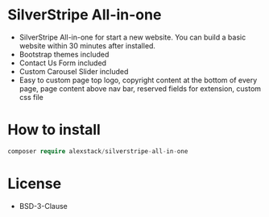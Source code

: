 # SilverStripe All-in-one

- SilverStripe All-in-one for start a new website. You can build a basic website within 30 minutes after installed.
- Bootstrap themes included
- Contact Us Form included
- Custom Carousel Slider included
- Easy to custom page top logo, copyright content at the bottom of every page, page content above nav bar, reserved fields for extension, custom css file

# How to install

```php
composer require alexstack/silverstripe-all-in-one
```

# License
- BSD-3-Clause